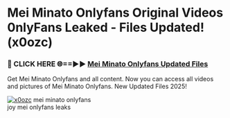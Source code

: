 # Mei Minato Onlyfans Original Videos 0nlyFans Leaked - Files Updated! (x0ozc)

<h3>🔴 CLICK HERE 🌐==►► <a href="https://tinyurl.com/4seja8ks" rel="nofollow">Mei Minato Onlyfans Updated Files</a></h3>

Get Mei Minato Onlyfans and all content. Now you can access all videos and pictures of Mei Minato Onlyfans. New Updated Files 2025!

[![x0ozc](https://i.imgur.com/EWjZXRe.gif)](https://tinyurl.com/4seja8ks)
mei minato onlyfans<br>
joy mei onlyfans leaks